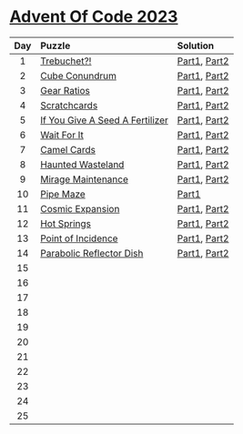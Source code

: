 # [Advent Of Code 2023](https://adventofcode.com/2023)

|  Day  | Puzzle                                                                 | Solution                                             |
| :---: | :--------------------------------------------------------------------- | :--------------------------------------------------- |
|   1   | [Trebuchet?!](https://adventofcode.com/2023/day/1)                     | [Part1](./Day01/d1p1.py), [Part2](./Day01/d1p2.py)   |
|   2   | [Cube Conundrum](https://adventofcode.com/2023/day/2)                  | [Part1](./Day02/d2p1.py), [Part2](./Day02/d2p2.py)   |
|   3   | [Gear Ratios](https://adventofcode.com/2023/day/3)                     | [Part1](./Day03/d3p1.py), [Part2](./Day03/d3p2.py)   |
|   4   | [Scratchcards](https://adventofcode.com/2023/day/4)                    | [Part1](./Day04/d4p1.py), [Part2](./Day04/d4p2.py)   |
|   5   | [If You Give A Seed A Fertilizer](https://adventofcode.com/2023/day/5) | [Part1](./Day05/d5p1.py), [Part2](./Day05/d5p2.py)   |
|   6   | [Wait For It](https://adventofcode.com/2023/day/6)                     | [Part1](./Day06/d6p1.py), [Part2](./Day06/d6p2.py)   |
|   7   | [Camel Cards](https://adventofcode.com/2023/day/7)                     | [Part1](./Day07/d7p1.py), [Part2](./Day07/d7p2.py)   |
|   8   | [Haunted Wasteland](https://adventofcode.com/2023/day/8)               | [Part1](./Day08/d8p1.py), [Part2](./Day08/d8p2.py)   |
|   9   | [Mirage Maintenance](https://adventofcode.com/2023/day/9)              | [Part1](./Day09/d9p1.py), [Part2](./Day09/d9p2.py)   |
|  10   | [Pipe Maze](https://adventofcode.com/2023/day/10)                      | [Part1](./Day10/d10p1.py)                            |
|  11   | [Cosmic Expansion](https://adventofcode.com/2023/day/11)               | [Part1](./Day11/d11p1.py), [Part2](./Day11/d11p2.py) |
|  12   | [Hot Springs](https://adventofcode.com/2023/day/12)                    | [Part1](./Day12/d12p1.py), [Part2](./Day12/d12p2.py) |
|  13   | [Point of Incidence](https://adventofcode.com/2023/day/13)             | [Part1](./Day13/d13p1.py), [Part2](./Day13/d13p2.py) |
|  14   | [Parabolic Reflector Dish](https://adventofcode.com/2023/day/14)       | [Part1](./Day14/d14p1.py), [Part2](./Day14/d14p2.py) |
|  15   |                                                                        |                                                      |
|  16   |                                                                        |                                                      |
|  17   |                                                                        |                                                      |
|  18   |                                                                        |                                                      |
|  19   |                                                                        |                                                      |
|  20   |                                                                        |                                                      |
|  21   |                                                                        |                                                      |
|  22   |                                                                        |                                                      |
|  23   |                                                                        |                                                      |
|  24   |                                                                        |                                                      |
|  25   |                                                                        |                                                      |
